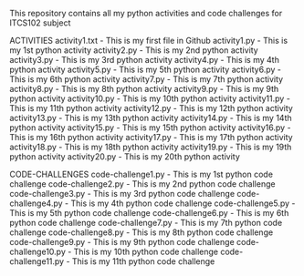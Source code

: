 This repository contains all my python activities and code challenges for ITCS102 subject

ACTIVITIES
activity1.txt - This is my first file in Github
activity1.py - This is my 1st python activity
activity2.py - This is my 2nd python activity
activity3.py - This is my 3rd python activity
activity4.py - This is my 4th python activity
activity5.py - This is my 5th python activity
activity6.py - This is my 6th python activity
activity7.py - This is my 7th python activity
activity8.py - This is my 8th python activity
activity9.py - This is my 9th python activity
activity10.py - This is my 10th python activity
activity11.py - This is my 11th python activity
activity12.py - This is my 12th python activity
activity13.py - This is my 13th python activity
activity14.py - This is my 14th python activity
activity15.py - This is my 15th python activity
activity16.py - This is my 16th python activity
activity17.py - This is my 17th python activity
activity18.py - This is my 18th python activity
activity19.py - This is my 19th python activity
activity20.py - This is my 20th python activity

CODE-CHALLENGES
code-challenge1.py - This is my 1st python code challenge
code-challenge2.py - This is my 2nd python code challenge
code-challenge3.py - This is my 3rd python code challenge
code-challenge4.py - This is my 4th python code challenge
code-challenge5.py - This is my 5th python code challenge
code-challenge6.py - This is my 6th python code challenge
code-challenge7.py - This is my 7th python code challenge
code-challenge8.py - This is my 8th python code challenge
code-challenge9.py - This is my 9th python code challenge
code-challenge10.py - This is my 10th python code challenge
code-challenge11.py - This is my 11th python code challenge
